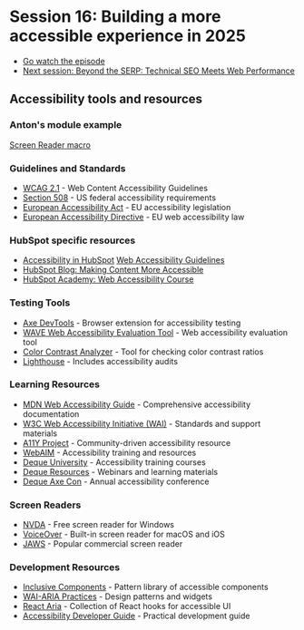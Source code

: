 # Session 16: Building a more accessible experience in 2025 


- [Go watch the episode](https://youtube.com/live/giKvKFdumK0?feature=share)
- [Next session: Beyond the SERP: Technical SEO Meets Web Performance](https://youtube.com/live/AhTM4OHgaqw?feature=share)




## Accessibility tools and resources

### Anton's module example
[Screen Reader macro](https://github.com/GraphiSpot/dhug)

### Guidelines and Standards
- [WCAG 2.1](https://www.w3.org/WAI/standards-guidelines/wcag/) - Web Content Accessibility Guidelines
- [Section 508](https://www.section508.gov/) - US federal accessibility requirements
- [European Accessibility Act](https://ec.europa.eu/social/main.jsp?catId=1202) - EU accessibility legislation
- [European Accessibility Directive](https://digital-strategy.ec.europa.eu/en/policies/web-accessibility) - EU web accessibility law

### HubSpot specific resources

- [Accessibility in HubSpot](https://developers.hubspot.com/docs/guides/cms/content/accessibility)
[Web Accessibility Guidelines](https://blog.hubspot.com/website/web-accessibility-guidelines)
- [HubSpot Blog: Making Content More Accessible](https://blog.hubspot.com/website/web-accessibility)
- [HubSpot Academy: Web Accessibility Course](https://academy.hubspot.com/lessons/web-accessibility)

### Testing Tools
- [Axe DevTools](https://chromewebstore.google.com/detail/axe-devtools-web-accessib/lhdoppojpmngadmnindnejefpokejbdd?hl=en-US) - Browser extension for accessibility testing
- [WAVE Web Accessibility Evaluation Tool](https://wave.webaim.org/) - Web accessibility evaluation tool
- [Color Contrast Analyzer](https://www.tpgi.com/color-contrast-checker/) - Tool for checking color contrast ratios
- [Lighthouse](https://developers.google.com/web/tools/lighthouse) - Includes accessibility audits

### Learning Resources
- [MDN Web Accessibility Guide](https://developer.mozilla.org/en-US/docs/Learn/Accessibility) - Comprehensive accessibility documentation
- [W3C Web Accessibility Initiative (WAI)](https://www.w3.org/WAI/) - Standards and support materials
- [A11Y Project](https://www.a11yproject.com/) - Community-driven accessibility resource
- [WebAIM](https://webaim.org/) - Accessibility training and resources
- [Deque University](https://dequeuniversity.com/) - Accessibility training courses
- [Deque Resources](https://www.deque.com/resources/type/webinars/) - Webinars and learning materials
- [Deque Axe Con](https://www.deque.com/axe-con/) - Annual accessibility conference

### Screen Readers
- [NVDA](https://www.nvaccess.org/) - Free screen reader for Windows
- [VoiceOver](https://www.apple.com/accessibility/vision/) - Built-in screen reader for macOS and iOS
- [JAWS](https://www.freedomscientific.com/products/software/jaws/) - Popular commercial screen reader


### Development Resources
- [Inclusive Components](https://inclusive-components.design/) - Pattern library of accessible components
- [WAI-ARIA Practices](https://www.w3.org/WAI/ARIA/apg/) - Design patterns and widgets
- [React Aria](https://react-spectrum.adobe.com/react-aria/) - Collection of React hooks for accessible UI
- [Accessibility Developer Guide](https://www.accessibility-developer-guide.com/) - Practical development guide



